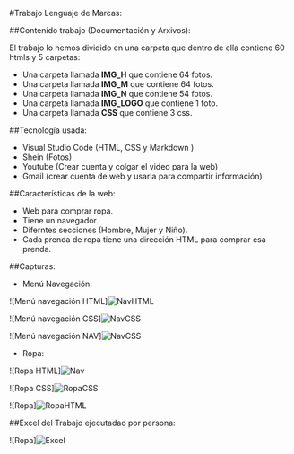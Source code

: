 #Trabajo Lenguaje de Marcas:

##Contenido trabajo (Documentación y Arxivos):

El trabajo lo hemos dividido en una carpeta que dentro de ella contiene  60 htmls y 5 carpetas: 
 - Una carpeta llamada **IMG_H** que contiene 64 fotos.
 - Una carpeta llamada **IMG_M** que contiene 64 fotos.
 - Una carpeta llamada **IMG_N** que contiene 54 fotos.
 - Una carpeta llamada **IMG_LOGO** que contiene 1 foto. 
 - Una carpeta llamada **CSS** que contiene 3 css.

##Tecnología usada:
- Visual Studio Code (HTML, CSS y Markdown )
- Shein (Fotos)
- Youtube (Crear cuenta y colgar el video para la web)
- Gmail (crear cuenta de web y usarla para compartir información)

##Características de la web:
- Web para comprar ropa.
- Tiene un navegador.
- Diferntes secciones (Hombre, Mujer y Niño).
- Cada prenda de ropa tiene una dirección HTML para comprar esa prenda.

##Capturas:

- Menú Navegación:

 ![Menú navegación HTML]![NavHTML](https://github.com/FrancescFiol/ProyectoWebResponsive/assets/151858230/a5de9b64-3749-4fe6-ac8f-7a8ad187d763)


 ![Menú navegación CSS]![NavCSS](https://github.com/FrancescFiol/ProyectoWebResponsive/assets/151858230/7e8f511b-b005-41e9-bfc8-c0e5ce6676d7)


 ![Menú navegación NAV]![NavCSS](https://github.com/FrancescFiol/ProyectoWebResponsive/assets/151858230/802a42d0-5a7b-46b7-b4e0-08eab932fe89)


- Ropa:

![Ropa HTML]![Nav](https://github.com/FrancescFiol/ProyectoWebResponsive/assets/151858230/2b7700c7-24eb-46eb-9046-09322e9d4872)


![Ropa CSS]![RopaCSS](https://github.com/FrancescFiol/ProyectoWebResponsive/assets/151858230/1306e8a7-3160-4e96-b758-3a4404874d8b)


![Ropa]![RopaHTML](https://github.com/FrancescFiol/ProyectoWebResponsive/assets/151858230/445f27ae-ea30-4778-ab60-5ac17a44be77)


##Excel del Trabajo ejecutadao por persona:


![Ropa]![Excel](https://github.com/FrancescFiol/ProyectoWebResponsive/assets/151858230/84cf3d91-f220-4578-8502-d3dad34a264d)

